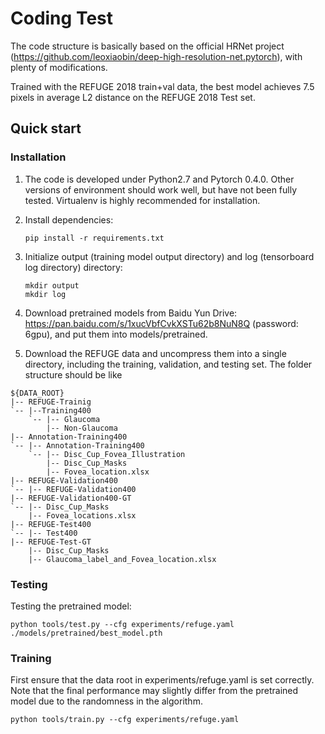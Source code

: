 # Coding Test

The code structure is basically based on the official HRNet project (https://github.com/leoxiaobin/deep-high-resolution-net.pytorch), with plenty of modifications.

Trained with the REFUGE 2018 train+val data, the best model achieves 7.5 pixels in average L2 distance on the REFUGE 2018 Test set.

## Quick start
### Installation
1. The code is developed under Python2.7 and Pytorch 0.4.0. Other versions of environment should work well, but have not been fully tested. Virtualenv is highly recommended for installation.
2. Install dependencies: 
   ```
   pip install -r requirements.txt
   ```
3. Initialize output (training model output directory) and log (tensorboard log directory) directory:
   ```
   mkdir output
   mkdir log
   ```
4. Download pretrained models from Baidu Yun Drive: https://pan.baidu.com/s/1xucVbfCvkXSTu62b8NuN8Q (password: 6gpu), and put them into models/pretrained.

5. Download the REFUGE data and uncompress them into a single directory, including the training, validation, and testing set. The folder structure should be like
```
${DATA_ROOT}
|-- REFUGE-Trainig
`-- |--Training400
    `-- |-- Glaucoma
        |-- Non-Glaucoma
|-- Annotation-Training400
`-- |-- Annotation-Training400
    `-- |-- Disc_Cup_Fovea_Illustration
        |-- Disc_Cup_Masks
        |-- Fovea_location.xlsx
|-- REFUGE-Validation400
`-- |-- REFUGE-Validation400
|-- REFUGE-Validation400-GT
`-- |-- Disc_Cup_Masks
    |-- Fovea_locations.xlsx
|-- REFUGE-Test400
`-- |-- Test400
|-- REFUGE-Test-GT
    |-- Disc_Cup_Masks
    |-- Glaucoma_label_and_Fovea_location.xlsx
```

### Testing
Testing the pretrained model:
```
python tools/test.py --cfg experiments/refuge.yaml ./models/pretrained/best_model.pth
```

### Training
First ensure that the data root in experiments/refuge.yaml is set correctly. Note that the final performance may slightly differ from the pretrained model due to the randomness in the algorithm.
```
python tools/train.py --cfg experiments/refuge.yaml
```
